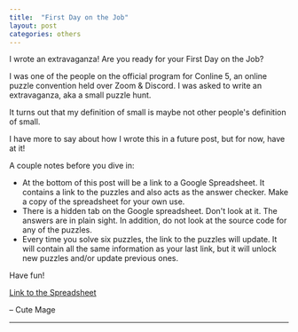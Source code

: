 ```yaml
---
title:  "First Day on the Job"
layout: post
categories: others
---
```



I wrote an extravaganza! Are you ready for your First Day on the Job?


I was one of the people on the official program for Conline 5, an online puzzle convention held over Zoom & Discord. I was asked to write an extravaganza, aka a small puzzle hunt.

It turns out that my definition of small is maybe not other people's definition of small.

I have more to say about how I wrote this in a future post, but for now, have at it!

A couple notes before you dive in:

* At the bottom of this post will be a link to a Google Spreadsheet. It contains a link to the puzzles and also acts as the answer checker. Make a copy of the spreadsheet for your own use.
* There is a hidden tab on the Google spreadsheet. Don't look at it. The answers are in plain sight. In addition, do not look at the source code for any of the puzzles.
* Every time you solve six puzzles, the link to the puzzles will update. It will contain all the same information as your last link, but it will unlock new puzzles and/or update previous ones.

Have fun!

[Link to the Spreadsheet](https://docs.google.com/spreadsheets/d/1KtOGLFwx5u4_KOkVmnn7ejvijMCZNF2PsbRjj6YkaOw/edit?usp=sharing)

– Cute Mage

---


